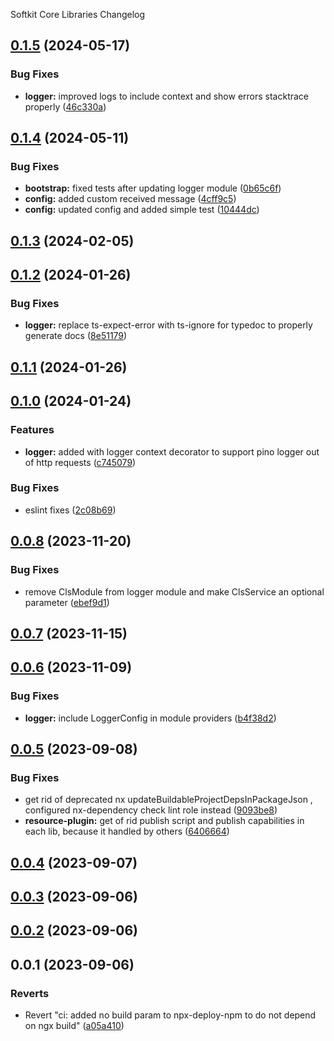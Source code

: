 Softkit Core Libraries Changelog
## [0.1.5](https://github.com/softkitit/softkit-core/compare/logger-0.1.4...logger-0.1.5) (2024-05-17)


### Bug Fixes

* **logger:** improved logs to include context and show errors stacktrace properly ([46c330a](https://github.com/softkitit/softkit-core/commit/46c330a1137a1930460001d0187567d54de0e42a))

## [0.1.4](https://github.com/softkitit/softkit-core/compare/logger-0.1.3...logger-0.1.4) (2024-05-11)


### Bug Fixes

* **bootstrap:** fixed tests after updating logger module ([0b65c6f](https://github.com/softkitit/softkit-core/commit/0b65c6fb027fa76a924429bea979d270cf91162c))
* **config:** added custom received message ([4cff9c5](https://github.com/softkitit/softkit-core/commit/4cff9c5c006d6d2de2f7f07f45dd3b62e3c97377))
* **config:** updated config and added simple test ([10444dc](https://github.com/softkitit/softkit-core/commit/10444dc222067d419c30a5b2feaf3cd34e0b1e80))

## [0.1.3](https://github.com/softkitit/softkit-core/compare/logger-0.1.2...logger-0.1.3) (2024-02-05)

## [0.1.2](https://github.com/softkitit/softkit-core/compare/logger-0.1.1...logger-0.1.2) (2024-01-26)


### Bug Fixes

* **logger:** replace ts-expect-error with ts-ignore for typedoc to properly generate docs ([8e51179](https://github.com/softkitit/softkit-core/commit/8e51179ce075273a9ab3f2bda9f0cc44b7e80c22))

## [0.1.1](https://github.com/softkitit/softkit-core/compare/logger-0.1.0...logger-0.1.1) (2024-01-26)

## [0.1.0](https://github.com/softkitit/softkit-core/compare/logger-0.0.8...logger-0.1.0) (2024-01-24)


### Features

* **logger:** added with logger context decorator to support pino logger out of http requests ([c745079](https://github.com/softkitit/softkit-core/commit/c745079c9e5b8b11b5505901d6da88ff3d4efd96))


### Bug Fixes

* eslint fixes ([2c08b69](https://github.com/softkitit/softkit-core/commit/2c08b69e37c1bf3fd3000c4703603657eeba7f06))

## [0.0.8](https://github.com/softkitit/softkit-core/compare/logger-0.0.7...logger-0.0.8) (2023-11-20)


### Bug Fixes

* remove ClsModule from logger module and make ClsService an optional parameter ([ebef9d1](https://github.com/softkitit/softkit-core/commit/ebef9d1660dc156cc246a9d6cbf0a13a1a10e575))

## [0.0.7](https://github.com/softkitit/softkit-core/compare/logger-0.0.6...logger-0.0.7) (2023-11-15)

## [0.0.6](https://github.com/softkitit/softkit-core/compare/logger-0.0.5...logger-0.0.6) (2023-11-09)


### Bug Fixes

* **logger:** include LoggerConfig in module providers ([b4f38d2](https://github.com/softkitit/softkit-core/commit/b4f38d240db39fbdcad433b4f3ef93c6bb839669))

## [0.0.5](https://github.com/saas-buildkit/saas-buildkit-core/compare/logger-0.0.4...logger-0.0.5) (2023-09-08)


### Bug Fixes

* get rid of deprecated nx updateBuildableProjectDepsInPackageJson , configured nx-dependency check lint role instead ([9093be8](https://github.com/saas-buildkit/saas-buildkit-core/commit/9093be892fd5f71629a6c22388e12432dacefdec))
* **resource-plugin:** get of rid publish script and publish capabilities in each lib, because it handled by others ([6406664](https://github.com/saas-buildkit/saas-buildkit-core/commit/64066640d13cfc6bf4e16055349265015d7bcd12))

## [0.0.4](https://github.com/saas-buildkit/saas-buildkit-core/compare/logger-0.0.3...logger-0.0.4) (2023-09-07)

## [0.0.3](https://github.com/saas-buildkit/saas-buildkit-core/compare/logger-0.0.2...logger-0.0.3) (2023-09-06)

## [0.0.2](https://github.com/saas-buildkit/saas-buildkit-core/compare/logger-0.0.1...logger-0.0.2) (2023-09-06)

## 0.0.1 (2023-09-06)


### Reverts

* Revert "ci: added no build param to npx-deploy-npm to do not depend on ngx build" ([a05a410](https://github.com/saas-buildkit/saas-buildkit-core/commit/a05a41073965039dd9656840a80144dcd6b4e180))

